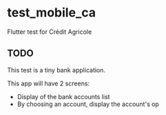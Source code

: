 # test_mobile_ca

Flutter test for Crédit Agricole

## TODO

This test is a tiny bank application.

This app will have 2 screens:

- Display of the bank accounts list
- By choosing an account, display the account's op



